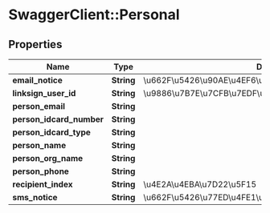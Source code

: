# SwaggerClient::Personal

## Properties
Name | Type | Description | Notes
------------ | ------------- | ------------- | -------------
**email_notice** | **String** | \u662F\u5426\u90AE\u4EF6\u901A\u77E5\u7B7E\u7F72\u4EBA(y/n) | [optional] 
**linksign_user_id** | **String** | \u9886\u7B7E\u7CFB\u7EDF\u7528\u6237\u7F16\u53F7 | [optional] 
**person_email** | **String** |  | [optional] 
**person_idcard_number** | **String** |  | [optional] 
**person_idcard_type** | **String** |  | [optional] 
**person_name** | **String** |  | 
**person_org_name** | **String** |  | [optional] 
**person_phone** | **String** |  | [optional] 
**recipient_index** | **String** | \u4E2A\u4EBA\u7D22\u5F15 | [optional] 
**sms_notice** | **String** | \u662F\u5426\u77ED\u4FE1\u901A\u77E5\u7B7E\u7F72\u4EBA(y/n) | [optional] 


